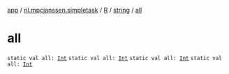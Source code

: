 [app](../../../index.md) / [nl.mpcjanssen.simpletask](../../index.md) / [R](../index.md) / [string](index.md) / [all](.)

# all

`static val all: `[`Int`](https://kotlinlang.org/api/latest/jvm/stdlib/kotlin/-int/index.html)
`static val all: `[`Int`](https://kotlinlang.org/api/latest/jvm/stdlib/kotlin/-int/index.html)
`static val all: `[`Int`](https://kotlinlang.org/api/latest/jvm/stdlib/kotlin/-int/index.html)
`static val all: `[`Int`](https://kotlinlang.org/api/latest/jvm/stdlib/kotlin/-int/index.html)